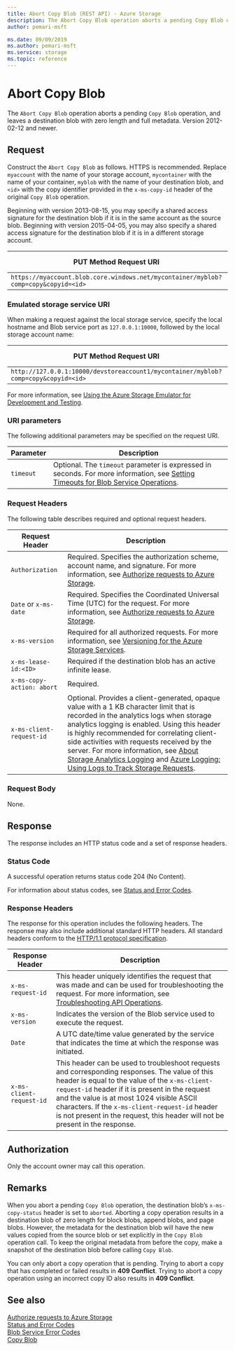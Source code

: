 ```yaml
---
title: Abort Copy Blob (REST API) - Azure Storage
description: The Abort Copy Blob operation aborts a pending Copy Blob operation, and leaves a destination blob with zero length and full metadata.
author: pemari-msft

ms.date: 09/09/2019
ms.author: pemari-msft
ms.service: storage
ms.topic: reference
---
```


# Abort Copy Blob
The `Abort Copy Blob` operation aborts a pending `Copy Blob` operation, and leaves a destination blob with zero length and full metadata. Version 2012-02-12 and newer.  
  
## Request  
 Construct the `Abort Copy Blob` as follows. HTTPS is recommended. Replace `myaccount` with the name of your storage account, `mycontainer` with the name of your container, `myblob` with the name of your destination blob, and `<id>` with the copy identifier provided in the `x-ms-copy-id` header of the original `Copy Blob` operation.  
  
 Beginning with version 2013-08-15, you may specify a shared access signature for the destination blob if it is in the same account as the source blob. Beginning with version 2015-04-05, you may also specify a shared access signature for the destination blob if it is in a different storage account.  
  
|PUT Method Request URI|HTTP Version|  
|----------------------------|------------------|  
|`https://myaccount.blob.core.windows.net/mycontainer/myblob?comp=copy&copyid=<id>`|HTTP/1.1|  
  
### Emulated storage service URI  
 When making a request against the local storage service, specify the local hostname and Blob service port as `127.0.0.1:10000`, followed by the local storage account name:  
  
|PUT Method Request URI|HTTP Version|  
|----------------------------|------------------|  
|`http://127.0.0.1:10000/devstoreaccount1/mycontainer/myblob?comp=copy&copyid=<id>`|HTTP/1.1|  
  
 For more information, see [Using the Azure Storage Emulator for Development and Testing](/azure/storage/storage-use-emulator).  
  
### URI parameters  
 The following additional parameters may be specified on the request URI.  
  
|Parameter|Description|  
|---------------|-----------------|  
|`timeout`|Optional. The `timeout` parameter is expressed in seconds. For more information, see [Setting Timeouts for Blob Service Operations](Setting-Timeouts-for-Blob-Service-Operations.md).|  
  
### Request Headers  
 The following table describes required and optional request headers.  
  
|Request Header|Description|  
|--------------------|-----------------|  
|`Authorization`|Required. Specifies the authorization scheme, account name, and signature. For more information, see [Authorize requests to Azure Storage](authorize-requests-to-azure-storage.md).|  
|`Date` or `x-ms-date`|Required. Specifies the Coordinated Universal Time (UTC) for the request. For more information, see [Authorize requests to Azure Storage](authorize-requests-to-azure-storage.md).|  
|`x-ms-version`|Required for all authorized requests. For more information, see [Versioning for the Azure Storage Services](Versioning-for-the-Azure-Storage-Services.md).|  
|`x-ms-lease-id:<ID>`|Required if the destination blob has an active infinite lease.|  
|`x-ms-copy-action: abort`|Required.|  
|`x-ms-client-request-id`|Optional. Provides a client-generated, opaque value with a 1 KB character limit that is recorded in the analytics logs when storage analytics logging is enabled. Using this header is highly recommended for correlating client-side activities with requests received by the server. For more information, see [About Storage Analytics Logging](About-Storage-Analytics-Logging.md) and [Azure Logging: Using Logs to Track Storage Requests](http://blogs.msdn.com/b/windowsazurestorage/archive/2011/08/03/windows-azure-storage-logging-using-logs-to-track-storage-requests.aspx).|  
  
### Request Body  
 None.  
  
## Response  
 The response includes an HTTP status code and a set of response headers.  
  
### Status Code  
 A successful operation returns status code 204 (No Content).  
  
 For information about status codes, see [Status and Error Codes](Status-and-Error-Codes2.md).  
  
### Response Headers  
 The response for this operation includes the following headers. The response may also include additional standard HTTP headers. All standard headers conform to the [HTTP/1.1 protocol specification](http://go.microsoft.com/fwlink/?linkid=150478).  
  
|Response Header|Description|
|--------------------|-----------------|  
|`x-ms-request-id`|This header uniquely identifies the request that was made and can be used for troubleshooting the request. For more information, see [Troubleshooting API Operations](Troubleshooting-API-Operations.md).|  
|`x-ms-version`|Indicates the version of the Blob service used to execute the request.|  
|`Date`|A UTC date/time value generated by the service that indicates the time at which the response was initiated.|  
|`x-ms-client-request-id`|This header can be used to troubleshoot requests and corresponding responses. The value of this header is equal to the value of the `x-ms-client-request-id` header if it is present in the request and the value is at most 1024 visible ASCII characters. If the `x-ms-client-request-id` header is not present in the request, this header will not be present in the response.|  
  
## Authorization  
 Only the account owner may call this operation.  
  
## Remarks  
 When you abort a pending `Copy Blob` operation, the destination blob’s `x-ms-copy-status` header is set to `aborted`. Aborting a copy operation results in a destination blob of zero length for block blobs, append blobs, and page blobs. However, the metadata for the destination blob will have the new values copied from the source blob or set explicitly in the `Copy Blob` operation call. To keep the original metadata from before the copy, make a snapshot of the destination blob before calling `Copy Blob`.  
  
 You can only abort a copy operation that is pending. Trying to abort a copy that has completed or failed results in **409 Conflict**. Trying to abort a copy operation using an incorrect copy ID also results in **409 Conflict**.  
  
## See also  
 [Authorize requests to Azure Storage](authorize-requests-to-azure-storage.md)   
 [Status and Error Codes](Status-and-Error-Codes2.md)   
 [Blob Service Error Codes](Blob-Service-Error-Codes.md)   
 [Copy Blob](Copy-Blob.md)